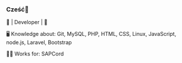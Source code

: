 ### Cześć👋
🔧 | Developer | 🔧

🖥 Knowledge about: Git, MySQL, PHP, HTML, CSS, Linux, JavaScript, node.js, Laravel, Bootstrap

🧑‍💻 Works for: SAPCord
